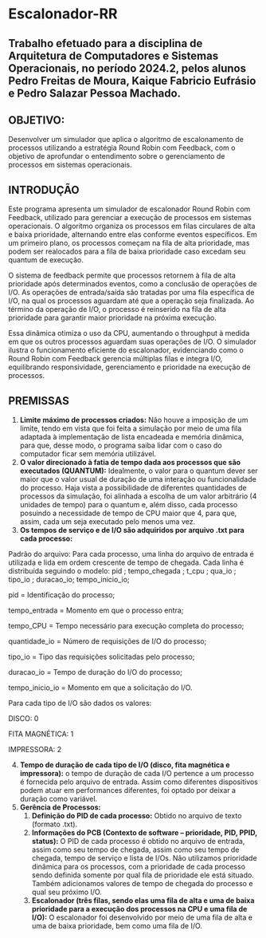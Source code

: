 # Escalonador-RR

Trabalho efetuado para a disciplina de Arquitetura de Computadores e Sistemas Operacionais, no período 2024.2, pelos alunos Pedro Freitas de Moura, Kaique Fabricio Eufrásio e Pedro Salazar Pessoa Machado.
---

## OBJETIVO: 

Desenvolver um simulador que aplica o algoritmo de escalonamento de processos utilizando a estratégia Round Robin com Feedback, com o objetivo de aprofundar o entendimento sobre o gerenciamento de processos em sistemas operacionais. 


## INTRODUÇÃO 

Este programa apresenta um simulador de escalonador Round Robin com Feedback, utilizado para gerenciar a execução de processos em sistemas operacionais. O algoritmo organiza os processos em filas circulares de alta e baixa prioridade, alternando entre elas conforme eventos específicos. Em um primeiro plano, os processos começam na fila de alta prioridade, mas podem ser realocados para a fila de baixa prioridade caso excedam seu quantum de execução. 

O sistema de feedback permite que processos retornem à fila de alta prioridade após determinados eventos, como a conclusão de operações de I/O. As operações de entrada/saída são tratadas por uma fila específica de I/O, na qual os processos aguardam até que a operação seja finalizada. Ao término da operação de I/O, o processo é reinserido na fila de alta prioridade para garantir maior prioridade na próxima execução. 

Essa dinâmica otimiza o uso da CPU, aumentando o throughput à medida em que os outros processos aguardam suas operações de I/O. O simulador ilustra o funcionamento eficiente do escalonador, evidenciando como o Round Robin com Feedback gerencia múltiplas filas e integra I/O, equilibrando responsividade, gerenciamento e prioridade na execução de processos. 


## PREMISSAS

1. **Limite máximo de processos criados:** Não houve a imposição de um limite, tendo em vista que foi feita a simulação por meio de uma fila adaptada à implementação de lista encadeada e memória dinâmica, para que, desse modo, o programa saiba lidar com o caso do computador ficar sem memória utilizável.
2. **O valor direcionado à fatia de tempo dada aos processos que são executados (QUANTUM):** Idealmente, o valor para o quantum dever ser maior que o valor usual de duração de uma interação ou funcionalidade do processo. Haja vista a possibilidade de diferentes quantidades de processos da simulação, foi alinhada a escolha de um valor arbitrário (4 unidades de tempo) para o quantum e, além disso, cada processo posuindo a necessidade de tempo de CPU maior que 4, para que, assim, cada um seja executado pelo menos uma vez.
3. **Os tempos de serviço e de I/O são adquiridos por arquivo .txt para cada processo:** 

Padrão do arquivo: Para cada processo, uma linha do arquivo de entrada é utilizada e lida em ordem crescente de tempo de chegada. Cada linha é distribuída seguindo o modelo: 
pid ; tempo_chegada ; t_cpu ; qua_io ; tipo_io ; duracao_io; tempo_inicio_io; 

pid = Identificação do processo; 

tempo_entrada = Momento em que o processo entra; 

tempo_CPU = Tempo necessário para execução completa do processo; 

quantidade_io = Número de requisições de I/O do processo; 

tipo_io = Tipo das requisições solicitadas pelo processo; 

duracao_io = Tempo de duração do I/O do processo; 

tempo_inicio_io = Momento em que a solicitação do I/O.  

 
Para cada tipo de I/O são dados os valores: 

DISCO: 0 

FITA MAGNÉTICA: 1 

IMPRESSORA: 2 

4. **Tempo de duração de cada tipo de I/O (disco, fita magnética e impressora):** o tempo de duração de cada I/O pertence a um processo é fornecida pelo arquivo de entrada. Assim como diferentes dispositivos podem atuar em performances diferentes, foi optado por deixar a duração como variável.
5. **Gerência de Processos:**
   1. **Definição do PID de cada processo:** Obtido no arquivo de texto (formato .txt).
   2. **Informações do PCB (Contexto de software – prioridade, PID, PPID, status):** O PID de cada processo é obtido no arquivo de entrada, assim como seu tempo de chegada, assim como seu tempo de chegada, tempo de serviço e lista de I/Os. Não utilizamos prioridade dinâmica para os processos, com a prioridade de cada processo sendo definida somente por qual fila de prioridade ele está situado. Também adicionamos valores de tempo de chegada do processo e qual seu próximo I/O.
   3. **Escalonador (três filas, sendo elas uma fila de alta e uma de baixa prioridade para a execução dos processos na CPU e uma fila de I/O):** O escalonador foi desenvolvido por meio de uma fila de alta e uma de baixa prioridade, bem como uma fila de I/O.
